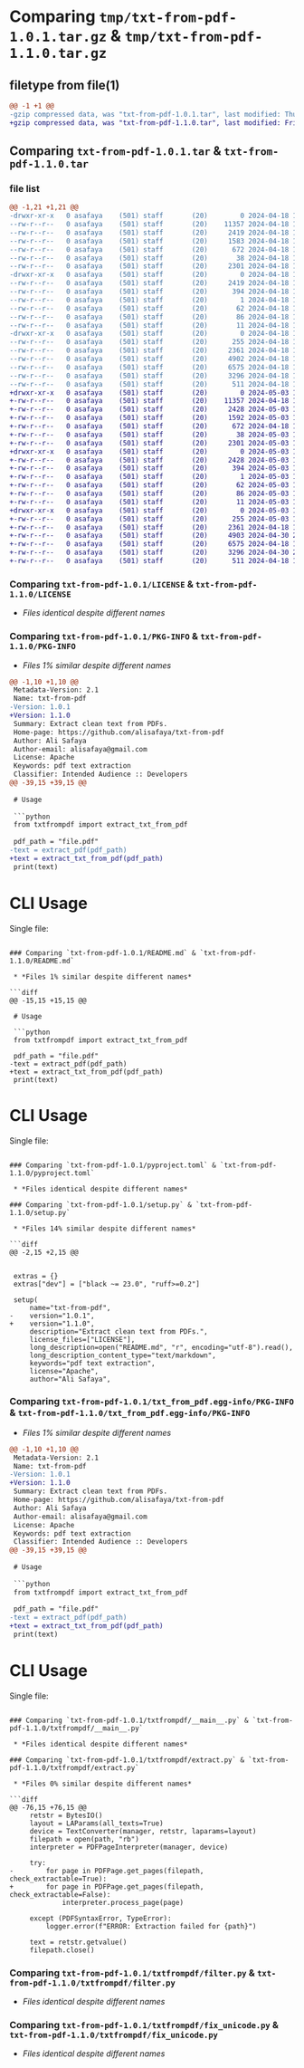 # Comparing `tmp/txt-from-pdf-1.0.1.tar.gz` & `tmp/txt-from-pdf-1.1.0.tar.gz`

## filetype from file(1)

```diff
@@ -1 +1 @@
-gzip compressed data, was "txt-from-pdf-1.0.1.tar", last modified: Thu Apr 18 16:21:39 2024, max compression
+gzip compressed data, was "txt-from-pdf-1.1.0.tar", last modified: Fri May  3 15:39:40 2024, max compression
```

## Comparing `txt-from-pdf-1.0.1.tar` & `txt-from-pdf-1.1.0.tar`

### file list

```diff
@@ -1,21 +1,21 @@
-drwxr-xr-x   0 asafaya    (501) staff       (20)        0 2024-04-18 16:21:39.070612 txt-from-pdf-1.0.1/
--rw-r--r--   0 asafaya    (501) staff       (20)    11357 2024-04-18 13:31:13.000000 txt-from-pdf-1.0.1/LICENSE
--rw-r--r--   0 asafaya    (501) staff       (20)     2419 2024-04-18 16:21:39.070496 txt-from-pdf-1.0.1/PKG-INFO
--rw-r--r--   0 asafaya    (501) staff       (20)     1583 2024-04-18 13:50:49.000000 txt-from-pdf-1.0.1/README.md
--rw-r--r--   0 asafaya    (501) staff       (20)      672 2024-04-18 13:38:51.000000 txt-from-pdf-1.0.1/pyproject.toml
--rw-r--r--   0 asafaya    (501) staff       (20)       38 2024-04-18 16:21:39.070655 txt-from-pdf-1.0.1/setup.cfg
--rw-r--r--   0 asafaya    (501) staff       (20)     2301 2024-04-18 16:20:44.000000 txt-from-pdf-1.0.1/setup.py
-drwxr-xr-x   0 asafaya    (501) staff       (20)        0 2024-04-18 16:21:39.069269 txt-from-pdf-1.0.1/txt_from_pdf.egg-info/
--rw-r--r--   0 asafaya    (501) staff       (20)     2419 2024-04-18 16:21:39.000000 txt-from-pdf-1.0.1/txt_from_pdf.egg-info/PKG-INFO
--rw-r--r--   0 asafaya    (501) staff       (20)      394 2024-04-18 16:21:39.000000 txt-from-pdf-1.0.1/txt_from_pdf.egg-info/SOURCES.txt
--rw-r--r--   0 asafaya    (501) staff       (20)        1 2024-04-18 16:21:39.000000 txt-from-pdf-1.0.1/txt_from_pdf.egg-info/dependency_links.txt
--rw-r--r--   0 asafaya    (501) staff       (20)       62 2024-04-18 16:21:39.000000 txt-from-pdf-1.0.1/txt_from_pdf.egg-info/entry_points.txt
--rw-r--r--   0 asafaya    (501) staff       (20)       86 2024-04-18 16:21:39.000000 txt-from-pdf-1.0.1/txt_from_pdf.egg-info/requires.txt
--rw-r--r--   0 asafaya    (501) staff       (20)       11 2024-04-18 16:21:39.000000 txt-from-pdf-1.0.1/txt_from_pdf.egg-info/top_level.txt
-drwxr-xr-x   0 asafaya    (501) staff       (20)        0 2024-04-18 16:21:39.070196 txt-from-pdf-1.0.1/txtfrompdf/
--rw-r--r--   0 asafaya    (501) staff       (20)      255 2024-04-18 16:20:10.000000 txt-from-pdf-1.0.1/txtfrompdf/__init__.py
--rw-r--r--   0 asafaya    (501) staff       (20)     2361 2024-04-18 16:20:19.000000 txt-from-pdf-1.0.1/txtfrompdf/__main__.py
--rw-r--r--   0 asafaya    (501) staff       (20)     4902 2024-04-18 16:20:33.000000 txt-from-pdf-1.0.1/txtfrompdf/extract.py
--rw-r--r--   0 asafaya    (501) staff       (20)     6575 2024-04-18 13:38:56.000000 txt-from-pdf-1.0.1/txtfrompdf/filter.py
--rw-r--r--   0 asafaya    (501) staff       (20)     3296 2024-04-18 13:14:25.000000 txt-from-pdf-1.0.1/txtfrompdf/fix_unicode.py
--rw-r--r--   0 asafaya    (501) staff       (20)      511 2024-04-18 13:14:27.000000 txt-from-pdf-1.0.1/txtfrompdf/utils.py
+drwxr-xr-x   0 asafaya    (501) staff       (20)        0 2024-05-03 15:39:40.651329 txt-from-pdf-1.1.0/
+-rw-r--r--   0 asafaya    (501) staff       (20)    11357 2024-04-18 13:31:13.000000 txt-from-pdf-1.1.0/LICENSE
+-rw-r--r--   0 asafaya    (501) staff       (20)     2428 2024-05-03 15:39:40.651221 txt-from-pdf-1.1.0/PKG-INFO
+-rw-r--r--   0 asafaya    (501) staff       (20)     1592 2024-05-03 15:38:37.000000 txt-from-pdf-1.1.0/README.md
+-rw-r--r--   0 asafaya    (501) staff       (20)      672 2024-04-18 13:38:51.000000 txt-from-pdf-1.1.0/pyproject.toml
+-rw-r--r--   0 asafaya    (501) staff       (20)       38 2024-05-03 15:39:40.651373 txt-from-pdf-1.1.0/setup.cfg
+-rw-r--r--   0 asafaya    (501) staff       (20)     2301 2024-05-03 15:36:47.000000 txt-from-pdf-1.1.0/setup.py
+drwxr-xr-x   0 asafaya    (501) staff       (20)        0 2024-05-03 15:39:40.649738 txt-from-pdf-1.1.0/txt_from_pdf.egg-info/
+-rw-r--r--   0 asafaya    (501) staff       (20)     2428 2024-05-03 15:39:40.000000 txt-from-pdf-1.1.0/txt_from_pdf.egg-info/PKG-INFO
+-rw-r--r--   0 asafaya    (501) staff       (20)      394 2024-05-03 15:39:40.000000 txt-from-pdf-1.1.0/txt_from_pdf.egg-info/SOURCES.txt
+-rw-r--r--   0 asafaya    (501) staff       (20)        1 2024-05-03 15:39:40.000000 txt-from-pdf-1.1.0/txt_from_pdf.egg-info/dependency_links.txt
+-rw-r--r--   0 asafaya    (501) staff       (20)       62 2024-05-03 15:39:40.000000 txt-from-pdf-1.1.0/txt_from_pdf.egg-info/entry_points.txt
+-rw-r--r--   0 asafaya    (501) staff       (20)       86 2024-05-03 15:39:40.000000 txt-from-pdf-1.1.0/txt_from_pdf.egg-info/requires.txt
+-rw-r--r--   0 asafaya    (501) staff       (20)       11 2024-05-03 15:39:40.000000 txt-from-pdf-1.1.0/txt_from_pdf.egg-info/top_level.txt
+drwxr-xr-x   0 asafaya    (501) staff       (20)        0 2024-05-03 15:39:40.650937 txt-from-pdf-1.1.0/txtfrompdf/
+-rw-r--r--   0 asafaya    (501) staff       (20)      255 2024-05-03 15:36:29.000000 txt-from-pdf-1.1.0/txtfrompdf/__init__.py
+-rw-r--r--   0 asafaya    (501) staff       (20)     2361 2024-04-18 16:20:19.000000 txt-from-pdf-1.1.0/txtfrompdf/__main__.py
+-rw-r--r--   0 asafaya    (501) staff       (20)     4903 2024-04-30 20:35:51.000000 txt-from-pdf-1.1.0/txtfrompdf/extract.py
+-rw-r--r--   0 asafaya    (501) staff       (20)     6575 2024-04-18 13:38:56.000000 txt-from-pdf-1.1.0/txtfrompdf/filter.py
+-rw-r--r--   0 asafaya    (501) staff       (20)     3296 2024-04-30 20:26:33.000000 txt-from-pdf-1.1.0/txtfrompdf/fix_unicode.py
+-rw-r--r--   0 asafaya    (501) staff       (20)      511 2024-04-18 13:14:27.000000 txt-from-pdf-1.1.0/txtfrompdf/utils.py
```

### Comparing `txt-from-pdf-1.0.1/LICENSE` & `txt-from-pdf-1.1.0/LICENSE`

 * *Files identical despite different names*

### Comparing `txt-from-pdf-1.0.1/PKG-INFO` & `txt-from-pdf-1.1.0/PKG-INFO`

 * *Files 1% similar despite different names*

```diff
@@ -1,10 +1,10 @@
 Metadata-Version: 2.1
 Name: txt-from-pdf
-Version: 1.0.1
+Version: 1.1.0
 Summary: Extract clean text from PDFs.
 Home-page: https://github.com/alisafaya/txt-from-pdf
 Author: Ali Safaya
 Author-email: alisafaya@gmail.com
 License: Apache
 Keywords: pdf text extraction
 Classifier: Intended Audience :: Developers
@@ -39,15 +39,15 @@
 
 # Usage
 
 ```python
 from txtfrompdf import extract_txt_from_pdf
 
 pdf_path = "file.pdf"
-text = extract_pdf(pdf_path)
+text = extract_txt_from_pdf(pdf_path)
 print(text)
 ```
 
 # CLI Usage
 
 Single file:
```

### Comparing `txt-from-pdf-1.0.1/README.md` & `txt-from-pdf-1.1.0/README.md`

 * *Files 1% similar despite different names*

```diff
@@ -15,15 +15,15 @@
 
 # Usage
 
 ```python
 from txtfrompdf import extract_txt_from_pdf
 
 pdf_path = "file.pdf"
-text = extract_pdf(pdf_path)
+text = extract_txt_from_pdf(pdf_path)
 print(text)
 ```
 
 # CLI Usage
 
 Single file:
```

### Comparing `txt-from-pdf-1.0.1/pyproject.toml` & `txt-from-pdf-1.1.0/pyproject.toml`

 * *Files identical despite different names*

### Comparing `txt-from-pdf-1.0.1/setup.py` & `txt-from-pdf-1.1.0/setup.py`

 * *Files 14% similar despite different names*

```diff
@@ -2,15 +2,15 @@
 
 
 extras = {}
 extras["dev"] = ["black ~= 23.0", "ruff>=0.2"]
 
 setup(
     name="txt-from-pdf",
-    version="1.0.1",
+    version="1.1.0",
     description="Extract clean text from PDFs.",
     license_files=["LICENSE"],
     long_description=open("README.md", "r", encoding="utf-8").read(),
     long_description_content_type="text/markdown",
     keywords="pdf text extraction",
     license="Apache",
     author="Ali Safaya",
```

### Comparing `txt-from-pdf-1.0.1/txt_from_pdf.egg-info/PKG-INFO` & `txt-from-pdf-1.1.0/txt_from_pdf.egg-info/PKG-INFO`

 * *Files 1% similar despite different names*

```diff
@@ -1,10 +1,10 @@
 Metadata-Version: 2.1
 Name: txt-from-pdf
-Version: 1.0.1
+Version: 1.1.0
 Summary: Extract clean text from PDFs.
 Home-page: https://github.com/alisafaya/txt-from-pdf
 Author: Ali Safaya
 Author-email: alisafaya@gmail.com
 License: Apache
 Keywords: pdf text extraction
 Classifier: Intended Audience :: Developers
@@ -39,15 +39,15 @@
 
 # Usage
 
 ```python
 from txtfrompdf import extract_txt_from_pdf
 
 pdf_path = "file.pdf"
-text = extract_pdf(pdf_path)
+text = extract_txt_from_pdf(pdf_path)
 print(text)
 ```
 
 # CLI Usage
 
 Single file:
```

### Comparing `txt-from-pdf-1.0.1/txtfrompdf/__main__.py` & `txt-from-pdf-1.1.0/txtfrompdf/__main__.py`

 * *Files identical despite different names*

### Comparing `txt-from-pdf-1.0.1/txtfrompdf/extract.py` & `txt-from-pdf-1.1.0/txtfrompdf/extract.py`

 * *Files 0% similar despite different names*

```diff
@@ -76,15 +76,15 @@
     retstr = BytesIO()
     layout = LAParams(all_texts=True)
     device = TextConverter(manager, retstr, laparams=layout)
     filepath = open(path, "rb")
     interpreter = PDFPageInterpreter(manager, device)
 
     try:
-        for page in PDFPage.get_pages(filepath, check_extractable=True):
+        for page in PDFPage.get_pages(filepath, check_extractable=False):
             interpreter.process_page(page)
 
     except (PDFSyntaxError, TypeError):
         logger.error(f"ERROR: Extraction failed for {path}")
 
     text = retstr.getvalue()
     filepath.close()
```

### Comparing `txt-from-pdf-1.0.1/txtfrompdf/filter.py` & `txt-from-pdf-1.1.0/txtfrompdf/filter.py`

 * *Files identical despite different names*

### Comparing `txt-from-pdf-1.0.1/txtfrompdf/fix_unicode.py` & `txt-from-pdf-1.1.0/txtfrompdf/fix_unicode.py`

 * *Files identical despite different names*

